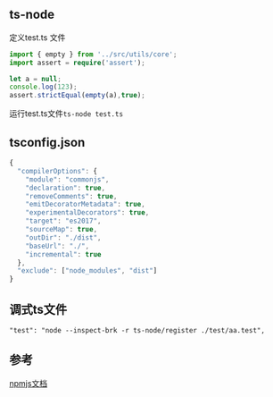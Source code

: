 ## ts-node

定义test.ts 文件

```typescript
import { empty } from '../src/utils/core';
import assert = require('assert');

let a = null;
console.log(123);
assert.strictEqual(empty(a),true);
```

运行test.ts文件`ts-node test.ts`

## tsconfig.json

```typescript
{
  "compilerOptions": {
    "module": "commonjs",
    "declaration": true,
    "removeComments": true,
    "emitDecoratorMetadata": true,
    "experimentalDecorators": true,
    "target": "es2017",
    "sourceMap": true,
    "outDir": "./dist",
    "baseUrl": "./",
    "incremental": true
  },
  "exclude": ["node_modules", "dist"]
}
```

## 调式ts文件

`"test": "node --inspect-brk -r ts-node/register ./test/aa.test",`

## 参考

[npmjs文档](https://www.npmjs.com/package/ts-node)

